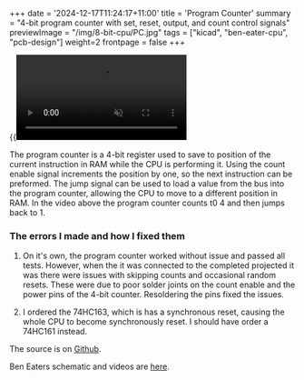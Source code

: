 +++
date = '2024-12-17T11:24:17+11:00'
title = 'Program Counter'
summary = "4-bit program counter with set, reset, output, and count control signals"
previewImage = "/img/8-bit-cpu/PC.jpg"
tags = ["kicad", "ben-eater-cpu", "pcb-design"]
weight=2
frontpage = false
+++

{{<video src="program-counter" loop="true" autoplay="true" muted="true">}}

The program counter is a 4-bit register used to save to position of the current instruction in RAM while the CPU is performing it. Using the count enable signal increments the position by one, so the next instruction can be preformed. The jump signal can be used to load a value from the bus into the program counter, allowing the CPU to move to a different position in RAM. In the video above the program counter counts t0 4 and then jumps back to 1.

### The errors I made and how I fixed them

1. On it's own, the program counter worked without issue and passed all tests. However, when the it was connected to the completed projected it was there were issues with skipping counts and occasional random resets. These were due to poor solder joints on the count enable and the power pins of the 4-bit counter. Resoldering the pins fixed the issues.

2. I ordered the 74HC163, which is has a synchronous reset, causing the whole CPU to become synchronously reset. I should have order a 74HC161 instead.

The source is on [Github](https://github.com/Robert-Riordan-UCD/8_Bit_CPU_PCB/tree/main/ProgramCounter).

Ben Eaters schematic and videos are [here](https://eater.net/8bit/pc).

